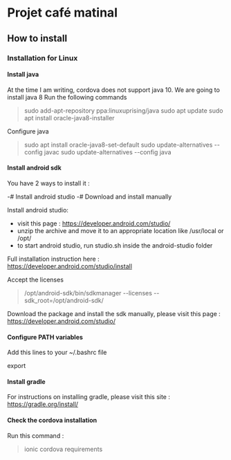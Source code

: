 # Projet café matinal

## How to install


### Installation for Linux

#### Install java

At the time I am writing, cordova does not support java 10. We are going to install java 8
Run the following commands

> sudo add-apt-repository ppa:linuxuprising/java
> sudo apt update
> sudo apt install oracle-java8-installer

Configure java

> sudo apt install oracle-java8-set-default
> sudo update-alternatives --config javac
> sudo update-alternatives --config java




#### Install android sdk

You have 2 ways to install it : 

 -# Install android studio
 -# Download and install manually

Install android studio:

 - visit this page : https://developer.android.com/studio/
 - unzip the archive and move it to an appropriate location like /usr/local or /opt/
 - to start android studio, run studio.sh inside the android-studio folder

Full installation instruction here : https://developer.android.com/studio/install

Accept the licenses

> /opt/android-sdk/bin/sdkmanager --licenses --sdk_root=/opt/android-sdk/


Download the package and install the sdk manually, please visit this page : https://developer.android.com/studio/

#### Configure PATH variables

Add this lines to your ~/.bashrc file

export 

#### Install gradle

For instructions on installing gradle, please visit this site : https://gradle.org/install/


#### Check the cordova installation

Run this command : 

> ionic cordova requirements




